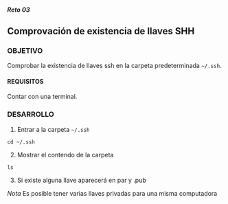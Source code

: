 ##### Reto 03
## Comprovación de existencia de llaves SHH

### OBJETIVO
Comprobar la existencia de llaves ssh en la carpeta predeterminada `~/.ssh`.

#### REQUISITOS

Contar con una terminal.

### DESARROLLO
1. Entrar a la carpeta `~/.ssh`
```
cd ~/.ssh
```

2. Mostrar el contendo de la carpeta
```
ls 
```

3. Si existe alguna llave aparecerá en par <llave> y <llave>.pub

_Nota_ Es posible tener varias llaves privadas para una misma computadora
